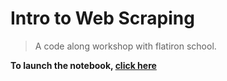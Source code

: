 # Intro to Web Scraping

>A code along workshop with flatiron school. 

**To launch the notebook, [click here]()**


